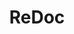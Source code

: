 ---
codehost: https://github.com/https://github.com/Redocly/redoc
logohandle: githubio_redocly
sort: redoc
title: ReDoc
website: https://redocly.github.io/redoc/
---